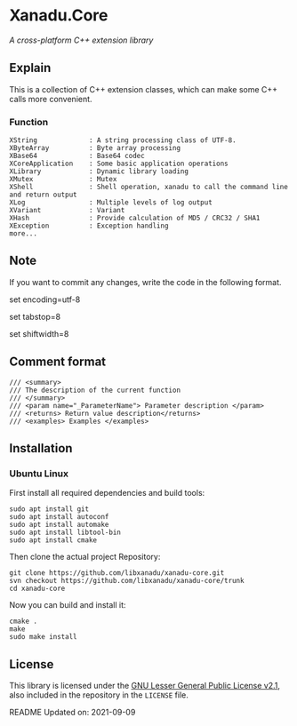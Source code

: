 # Xanadu.Core

*A cross-platform C++ extension library*


## Explain

This is a collection of C++ extension classes, which can make some C++ calls more convenient.


### Function
    XString             : A string processing class of UTF-8.
    XByteArray          : Byte array processing
    XBase64             : Base64 codec
    XCoreApplication    : Some basic application operations
    XLibrary            : Dynamic library loading
    XMutex              : Mutex
    XShell              : Shell operation, xanadu to call the command line and return output
    XLog                : Multiple levels of log output
    XVariant            : Variant
    XHash               : Provide calculation of MD5 / CRC32 / SHA1
    XException          : Exception handling
    more...


## Note

If you want to commit any changes, write the code in the following format.

set encoding=utf-8

set tabstop=8

set shiftwidth=8



## Comment format

```shell
/// <summary>
/// The description of the current function
/// </summary>
/// <param name="_ParameterName"> Parameter description </param>
/// <returns> Return value description</returns>
/// <examples> Examples </examples>
```


## Installation

### Ubuntu Linux

First install all required dependencies and build tools:
```shell
sudo apt install git
sudo apt install autoconf
sudo apt install automake
sudo apt install libtool-bin
sudo apt install cmake
```

Then clone the actual project Repository:
```shell
git clone https://github.com/libxanadu/xanadu-core.git
svn checkout https://github.com/libxanadu/xanadu-core/trunk
cd xanadu-core
```

Now you can build and install it:
```shell
cmake .
make
sudo make install
```

## License

This library is licensed under the [GNU Lesser General Public License v2.1](https://www.gnu.org/licenses/lgpl-2.1.en.html),
also included in the repository in the `LICENSE` file.

README Updated on: 2021-09-09
